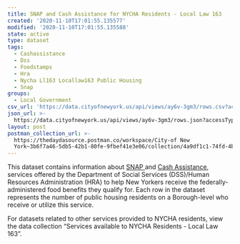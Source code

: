 ```yaml
---
title: SNAP and Cash Assistance for NYCHA Residents - Local Law 163
created: '2020-11-10T17:01:55.135577'
modified: '2020-11-10T17:01:55.135588'
state: active
type: dataset
tags:
  - Cashassistance
  - Dss
  - Foodstamps
  - Hra
  - Nycha Ll163 Locallaw163 Public Housing
  - Snap
groups:
  - Local Government
csv_url: 'https://data.cityofnewyork.us/api/views/ay6v-3gm3/rows.csv?accessType=DOWNLOAD'
json_url: >-
  https://data.cityofnewyork.us/api/views/ay6v-3gm3/rows.json?accessType=DOWNLOAD
layout: post
postman_collection_url: >-
  https://thedaydasource.postman.co/workspace/City-of New
  York~3b6f7a46-5db5-42b1-80fe-9fbef41e3e06/collection/4a9df1c1-74fd-4b2d-bcd1-9ff5143d2ed3
---
```

This dataset contains information about <a href="https://www1.nyc.gov/site/hra/help/snap-benefits-food-program.page">SNAP </a> and <a href="https://www1.nyc.gov/site/hra/help/cash-assistance.page">Cash Assistance</a>, services offered by the Department of Social Services (DSS)/Human Resources Administration (HRA) to help New Yorkers receive the federally-administered food benefits they qualify for. Each row in the dataset represents the number of public housing residents on a Borough-level who receive or utilize this service.

For datasets related to other services provided to NYCHA residents, view the data collection “Services available to NYCHA Residents - Local Law 163”.
